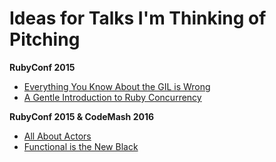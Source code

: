# Ideas for Talks I'm Thinking of Pitching

**RubyConf 2015**

* [Everything You Know About the GIL is Wrong](everything-you-know-about-the-gil-is-wrong.md)
* [A Gentle Introduction to Ruby Concurrency](gentle-introduction-to-ruby-concurrency.md)

**RubyConf 2015 & CodeMash 2016**

* [All About Actors](all-about-actors.md)
* [Functional is the New Black](functional-is-the-new-black.md)
